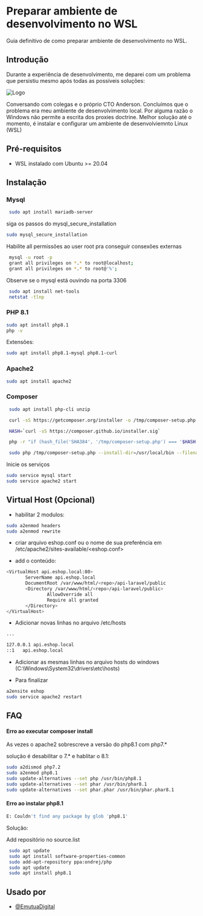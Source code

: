 
# Preparar ambiente de desenvolvimento no WSL

Guia definitivo de como preparar ambiente de desenvolvimento no WSL.





## Introdução

Durante a experiência de desenvolvimento, me deparei com um problema que persistiu mesmo após todas as possíveis soluções:

![Logo](https://media.discordapp.net/attachments/1047887960718188635/1057723159530459177/image.png?width=960&height=145)

Conversando com colegas e o próprio CTO Anderson. Concluímos que o problema era meu ambiente de desenvolvimento local.
Por alguma razão o Windows não permite a escrita dos proxies doctrine.
Melhor solução até o momento, é instalar e configurar um ambiente de desenvolviemnto Linux (WSL)

## Pré-requisitos

- WSL instalado com Ubuntu >= 20.04

## Instalação




### Mysql

```bash
 sudo apt install mariadb-server
```
siga os passos do mysql_secure_installation

```bash
sudo mysql_secure_installation
```

    

Habilite all permissões ao user root pra conseguir consexões externas
```bash
 mysql -u root -p
 grant all privileges on *.* to root@localhost;
 grant all privileges on *.* to root@'%';
```

Observe se o mysql está ouvindo na porta 3306

```bash
 sudo apt install net-tools
 netstat -tlnp
```



### PHP 8.1

```bash
sudo apt install php8.1
php -v
```
Extensões:
```bash
sudo apt install php8.1-mysql php8.1-curl
```
### Apache2
```bash
sudo apt install apache2
```
### Composer

```bash
 sudo apt install php-cli unzip
```
```bash
 curl -sS https://getcomposer.org/installer -o /tmp/composer-setup.php
```
```bash
 HASH=`curl -sS https://composer.github.io/installer.sig`
```
```bash
 php -r "if (hash_file('SHA384', '/tmp/composer-setup.php') === '$HASH') { echo 'Installer verified'; } else { echo 'Installer corrupt'; unlink('composer-setup.php'); } echo PHP_EOL;"
```
```bash
 sudo php /tmp/composer-setup.php --install-dir=/usr/local/bin --filename=composer
```

Inicie os serviços
```bash
sudo service mysql start
sudo service apache2 start
```
## Virtual Host (Opcional)

- habilitar 2 modulos:

```bash 
sudo a2enmod headers
sudo a2enmod rewrite
``` 

- criar arquivo eshop.conf ou o nome de sua preferência em /etc/apache2/sites-available/<eshop.conf>



- add o conteúdo:
 ```bash
 <VirtualHost api.eshop.local:80>
        ServerName api.eshop.local
        DocumentRoot /var/www/html/<repo>/api-laravel/public
        <Directory /var/www/html/<repo>/api-laravel/public>
                AllowOverride all
                Require all granted
        </Directory>
</VirtualHost>
 ```

 - Adicionar novas linhas no arquivo /etc/hosts

 
 ```bash
 ...

 127.0.0.1 api.eshop.local
 ::1   api.eshop.local
 ``` 
- Adicionar as mesmas linhas no arquivo hosts do windows (C:\Windows\System32\drivers\etc\hosts)
 
- Para finalizar
```bash
a2ensite eshop
sudo service apache2 restart
```
## FAQ

#### Erro ao executar composer install

As vezes o apache2 sobrescreve a versão do php8.1 com php7.*

solução é desabilitar o 7.* e hablitar o 8.1: 

```bash
sudo a2dismod php7.2
sudo a2enmod php8.1 
sudo update-alternatives --set php /usr/bin/php8.1
sudo update-alternatives --set phar /usr/bin/phar8.1
sudo update-alternatives --set phar.phar /usr/bin/phar.phar8.1

```

#### Erro ao instalar php8.1 

```bash 
E: Couldn't find any package by glob 'php8.1' 
```  

Solução: 

Add repositório no source.list
```bash
 sudo apt update
 sudo apt install software-properties-common
 sudo add-apt-repository ppa:ondrej/php
 sudo apt update
 sudo apt install php8.1
```


## Usado por

- [@EmutuaDigital](https://emutuadigital.com/)

